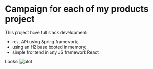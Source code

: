 # Campaign for each of my products project

This project have full stack development:

- rest API using Spring framework;
- using an H2 base booted in memory;
- simple frontend in any JS framework React

Looks:
![plot](../img/campaignPage.png)
